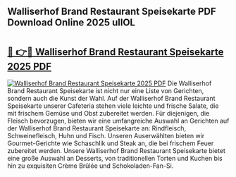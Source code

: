 ## Walliserhof Brand Restaurant Speisekarte PDF Download Online 2025 ullOL

# <h2><a href="http://gc9dm1.nevu.top/?p=Walliserhof+Brand+Restaurant+Speisekarte">🔗 👉🔴 Walliserhof Brand Restaurant Speisekarte 2025 PDF</a></h2>

[![Walliserhof Brand Restaurant Speisekarte 2025 PDF](https://i.imgur.com/dBaPXMq.png)](http://gc9dm1.nevu.top/?p=Walliserhof+Brand+Restaurant+Speisekarte)
Die Walliserhof Brand Restaurant Speisekarte ist nicht nur eine Liste von Gerichten, sondern auch die Kunst der Wahl. Auf der Walliserhof Brand Restaurant Speisekarte unserer Cafeteria stehen viele leichte und frische Salate, die mit frischem Gemüse und Obst zubereitet werden. Für diejenigen, die Fleisch bevorzugen, bieten wir eine umfangreiche Auswahl an Gerichten auf der Walliserhof Brand Restaurant Speisekarte an: Rindfleisch, Schweinefleisch, Huhn und Fisch. Unseren Auserwählten bieten wir Gourmet-Gerichte wie Schaschlik und Steak an, die bei frischem Feuer zubereitet werden. Unsere Walliserhof Brand Restaurant Speisekarte bietet eine große Auswahl an Desserts, von traditionellen Torten und Kuchen bis hin zu exquisiten Crème Brûlée und Schokoladen-Fan-Si.
